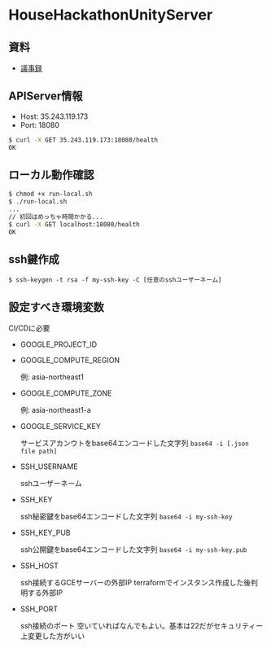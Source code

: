 # HouseHackathonUnityServer

## 資料
- [議事録](https://github.com/CA21engineer/HouseHackathonUnityClient/issues/1)

## APIServer情報
- Host: 35.243.119.173
- Port: 18080
```bash
$ curl -X GET 35.243.119.173:18080/health
OK
```

## ローカル動作確認
```bash
$ chmod +x run-local.sh
$ ./run-local.sh
...
// 初回はめっちゃ時間かかる...
$ curl -X GET localhost:18080/health
OK
```

## ssh鍵作成

`$ ssh-keygen -t rsa -f my-ssh-key -C [任意のsshユーザーネーム]`

## 設定すべき環境変数
CI/CDに必要

- GOOGLE_PROJECT_ID
- GOOGLE_COMPUTE_REGION

    例: asia-northeast1

- GOOGLE_COMPUTE_ZONE

    例: asia-northeast1-a

- GOOGLE_SERVICE_KEY

    サービスアカンウトをbase64エンコードした文字列
    `base64 -i [.json file path]`

- SSH_USERNAME

    sshユーザーネーム

- SSH_KEY

    ssh秘密鍵をbase64エンコードした文字列
    `base64 -i my-ssh-key`

- SSH_KEY_PUB

    ssh公開鍵をbase64エンコードした文字列
    `base64 -i my-ssh-key.pub`

- SSH_HOST

    ssh接続するGCEサーバーの外部IP
    terraformでインスタンス作成した後判明する外部IP

- SSH_PORT

    ssh接続のポート
    空いていればなんでもよい。基本は22だがセキュリティー上変更した方がいい
